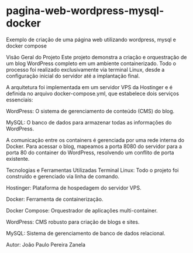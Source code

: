 # pagina-web-wordpress-mysql-docker
Exemplo de criação de uma página web utilizando wordpress, mysql e docker compose

Visão Geral do Projeto
Este projeto demonstra a criação e orquestração de um blog WordPress completo em um ambiente containerizado. Todo o processo foi realizado exclusivamente via terminal Linux, desde a configuração inicial do servidor até a implantação final.

A arquitetura foi implementada em um servidor VPS da Hostinger e é definida no arquivo docker-compose.yml, que estabelece dois serviços essenciais:

WordPress: O sistema de gerenciamento de conteúdo (CMS) do blog.

MySQL: O banco de dados para armazenar todas as informações do WordPress.

A comunicação entre os containers é gerenciada por uma rede interna do Docker. Para acessar o blog, mapeamos a porta 8080 do servidor para a porta 80 do container do WordPress, resolvendo um conflito de porta existente.

Tecnologias e Ferramentas Utilizadas
Terminal Linux: Todo o projeto foi construído e gerenciado via linha de comando.

Hostinger: Plataforma de hospedagem do servidor VPS.

Docker: Ferramenta de containerização.

Docker Compose: Orquestrador de aplicações multi-container.

WordPress: CMS robusto para criação de blogs e sites.

MySQL: Sistema de gerenciamento de banco de dados relacional.

Autor: João Paulo Pereira Zanela
